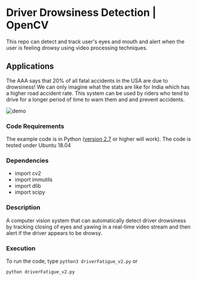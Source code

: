 # Driver Drowsiness Detection | OpenCV
This repo can detect and track user's eyes and mouth and alert when the user is feeling drowsy using video processing techniques.

## Applications
The AAA says that 20% of all fatal accidents in the USA are due to drowsiness! We can only imagine what the stats are like for India which has a higher road accident rate. This system can be used by riders who tend to drive for a longer period of time to warn them and and prevent accidents.

![demo](https://github.com/nimbus1212/driver_drowsiness_detection/blob/master/assets/driver-fatigue-detection.gif)

### Code Requirements
The example code is in Python ([version 2.7](https://www.python.org/download/releases/2.7/) or higher will work). 
The code is tested under Ubuntu 18.04

### Dependencies

- import cv2
- import immutils
- import dlib
- import scipy

### Description
A computer vision system that can automatically detect driver drowsiness by tracking closing of eyes and yawing in a real-time video stream and then alert if the driver appears to be drowsy.

### Execution
To run the code, type `python3 driverFatigue_v2.py`
or

```
python driverFatigue_v2.py
